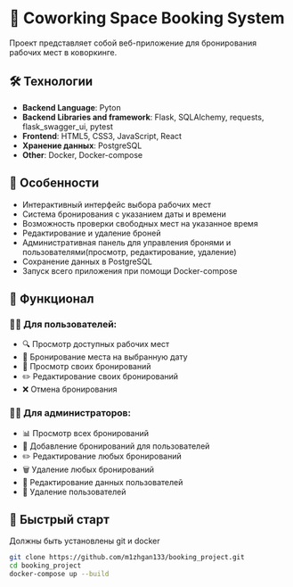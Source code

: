 # 🚀 Coworking Space Booking System

Проект представляет собой веб-приложение для бронирования рабочих мест в коворкинге.

## 🛠 Технологии
- **Backend Language**: Pyton
- **Backend Libraries and framework**: Flask, SQLAlchemy, requests, flask_swagger_ui, pytest
- **Frontend**: HTML5, CSS3, JavaScript, React
- **Хранение данных**: PostgreSQL
- **Other**: Docker, Docker-compose

## 🌟 Особенности

- Интерактивный интерфейс выбора рабочих мест
- Система бронирования с указанием даты и времени
- Возможность проверки свободных мест на указанное время
- Редактирование и удаление броней
- Административная панель для управления бронями и пользователями(просмотр, редактирование, удаление)
- Сохранение данных в PostgreSQL
- Запуск всего приложения при помощи Docker-compose
  
## 📌 Функционал

### 👨‍💻 Для пользователей:
- 🔍 Просмотр доступных рабочих мест  
- 📅 Бронирование места на выбранную дату  
- 👀 Просмотр своих бронирований  
- ✏️ Редактирование своих бронирований  
- ❌ Отмена бронирования  

### 👨‍💼 Для администраторов:
- 📊 Просмотр всех бронирований  
- 📝 Добавление бронирований для пользователей  
- ✏️ Редактирование любых бронирований  
- 🗑️ Удаление любых бронирований  
- 👤 Редактирование данных пользователей  
- 🚫 Удаление пользователей  


## 🚀 Быстрый старт
Должны быть установлены git и docker
```bash
git clone https://github.com/m1zhgan133/booking_project.git
cd booking_project
docker-compose up --build

